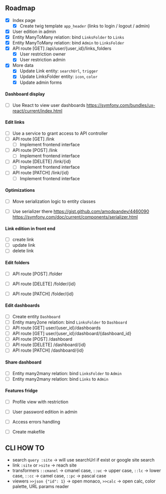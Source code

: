 ## Roadmap

- [x] Index page
  - [x] Create twig template `app_header` (links to login / logout / admin)
- [x] User edition in admin
- [x] Entity ManyToMany relation: bind `LinksFolder` to `Links`
- [x] Entity ManyToMany relation: bind `Admin` to `LinksFolder`
- [x] API route [GET] /api/user/{user_id}/links_folders
  - [x] User restriction owner
  - [x] User restriction admin
- [x] More data
  - [x] Update Link entity: `searchUrl`, `trigger`
  - [x] Update LinksFolder entity: `icon`, `color`
  - [x] Update admin forms

#### Dashboard display

- [ ] Use React to view user dashboards
https://symfony.com/bundles/ux-react/current/index.html

#### Edit links

- [ ] Use a service to grant access to API controller
- [ ] API route [GET] /link
  - [ ] Implement frontend interface
- [ ] API route [POST] /link
  - [ ] Implement frontend interface
- [ ] API route [DELETE] /link/{id}
  - [ ] Implement frontend interface
- [ ] API route [PATCH] /link/{id}
  - [ ] Implement frontend interface

#### Optimizations

- [ ] Move serialization logic to entity classes
- [ ] Use serializer there
https://gist.github.com/amodpandey/4460090
https://symfony.com/doc/current/components/serializer.html


#### Link edition in front end
 
- [ ] create link
- [ ] update link
- [ ] delete link

#### Edit folders

- [ ] API route [POST] /folder
- [ ] API route [DELETE] /folder/{id}
- [ ] API route [PATCH] /folder/{id}


#### Edit dashboards

- [ ] Create entity `Dashboard`
- [ ] Entity many2one relation: bind `LinksFolder` to `Dashboard`
- [ ] API route [GET] user/{user_id}/dashboards
- [ ] API route [GET] user/{user_id}/dashboard/{dashboard_id}
- [ ] API route [POST] /dashboard
- [ ] API route [DELETE] /dashboard/{id}
- [ ] API route [PATCH] /dashboard/{id}

#### Share dashboard

- [ ] Entity many2many relation: bind `LinksFolder` to `Admin`
- [ ] Entity many2many relation: bind `Links` to `Admin`

#### Features fridge

- [ ] Profile view with restriction
- [ ] User password edition in admin
- [ ] Access errors handling
- [ ] Create makefile


## CLI HOW TO

- search
`query :site` -> will use searchUrl if exist or google site search
- link
`:site` or `>site` -> reach site
- transformers
`::cmanel` -> cmanel case, `::uc` -> upper case, `::lc` -> lower case, `::cc` -> camel case, `::pc` -> pascal case
- viewers
`>>json {"id": 1}` -> open monaco, `>>calc` -> open calc, color palette, URL params reader

